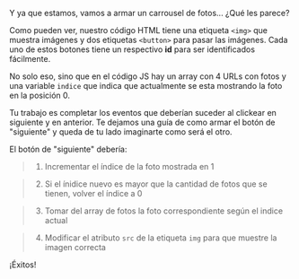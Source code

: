 Y ya que estamos, vamos a armar un carrousel de fotos... ¿Qué les parece?

Como pueden ver, nuestro código HTML tiene una etiqueta `<img>` que muestra imágenes y dos etiquetas `<button>` para pasar las imágenes. Cada uno de estos botones tiene un respectivo **id** para ser identificados fácilmente.

No solo eso, sino que en el código JS hay un array con 4 URLs con fotos y una variable `indice` que indica que actualmente se esta mostrando la foto en la posición 0.

Tu trabajo es completar los eventos que deberían suceder al clickear en siguiente y en anterior. Te dejamos una guía de como armar el botón de "siguiente" y queda de tu lado imaginarte como será el otro.

El botón de "siguiente" debería:

> 1. Incrementar el índice de la foto mostrada en 1

> 2. Si el ínidice nuevo es mayor que la cantidad de fotos que se tienen, volver el índice a 0

> 3. Tomar del array de fotos la foto correspondiente según el indice actual

> 4. Modificar el atributo `src` de la etiqueta `img` para que muestre la imagen correcta

¡Éxitos!